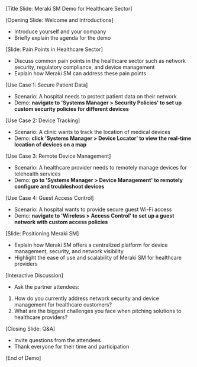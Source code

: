 [Title Slide: Meraki SM Demo for Healthcare Sector]

[Opening Slide: Welcome and Introductions]
- Introduce yourself and your company
- Briefly explain the agenda for the demo

[Slide: Pain Points in Healthcare Sector]
- Discuss common pain points in the healthcare sector such as network security, regulatory compliance, and device management
- Explain how Meraki SM can address these pain points

[Use Case 1: Secure Patient Data]
- Scenario: A hospital needs to protect patient data on their network
- Demo: **navigate to 'Systems Manager > Security Policies' to set up custom security policies for different devices**

[Use Case 2: Device Tracking]
- Scenario: A clinic wants to track the location of medical devices
- Demo: **click 'Systems Manager > Device Locator' to view the real-time location of devices on a map**

[Use Case 3: Remote Device Management]
- Scenario: A healthcare provider needs to remotely manage devices for telehealth services
- Demo: **go to 'Systems Manager > Device Management' to remotely configure and troubleshoot devices**

[Use Case 4: Guest Access Control]
- Scenario: A hospital wants to provide secure guest Wi-Fi access
- Demo: **navigate to 'Wireless > Access Control' to set up a guest network with custom access policies**

[Slide: Positioning Meraki SM]
- Explain how Meraki SM offers a centralized platform for device management, security, and network visibility
- Highlight the ease of use and scalability of Meraki SM for healthcare providers

[Interactive Discussion]
- Ask the partner attendees:
1. How do you currently address network security and device management for healthcare customers?
2. What are the biggest challenges you face when pitching solutions to healthcare providers?

[Closing Slide: Q&A]
- Invite questions from the attendees
- Thank everyone for their time and participation

[End of Demo]